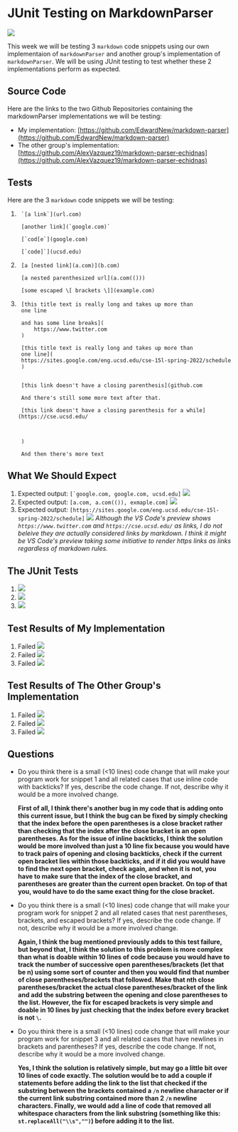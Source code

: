 # JUnit Testing on MarkdownParser
![](https://www.educative.io/cdn-cgi/image/f=auto,fit=cover,w=600/v2api/collection/4753235730497536/5693417237512192/image/5700019675987968)
<br/>

This week we will be testing 3 `markdown` code snippets using our own implementaion of `markdownParser` and another group's implementation of `markdownParser`. We will be using JUnit testing to test whether these 2 implementations perform as expected.

## Source Code
Here are the links to the two Github Repositories containing the markdownParser implementations we will be testing:
- My implementation: [https://github.com/EdwardNew/markdown-parser](https://github.com/EdwardNew/markdown-parser)
- The other group's implementation: [https://github.com/AlexVazquez19/markdown-parser-echidnas](https://github.com/AlexVazquez19/markdown-parser-echidnas)


## Tests
Here are the 3 `markdown` code snippets we will be testing:

1. ```
    `[a link`](url.com)

    [another link](`google.com)`

    [`cod[e`](google.com)

    [`code]`](ucsd.edu)

    ```
2. ```
    [a [nested link](a.com)](b.com)

    [a nested parenthesized url](a.com(()))

    [some escaped \[ brackets \]](example.com)

    ```
3. ```
    [this title text is really long and takes up more than 
    one line

    and has some line breaks](
        https://www.twitter.com
    )

    [this title text is really long and takes up more than 
    one line](
    https://sites.google.com/eng.ucsd.edu/cse-15l-spring-2022/schedule
    )


    [this link doesn't have a closing parenthesis](github.com

    And there's still some more text after that.

    [this link doesn't have a closing parenthesis for a while](https://cse.ucsd.edu/



    )

    And then there's more text
    ```

## What We Should Expect
1. Expected output: ``[`google.com, google.com, ucsd.edu]``
    ![](..\images\labReport4\snippet1Expected.jpg)
2. Expected output: `[a.com, a.com(()), exmaple.com]`
    ![](..\images\labReport4\snippet2Expected.jpg)
3. Expected output: `[https://sites.google.com/eng.ucsd.edu/cse-15l-spring-2022/schedule]`
    ![](..\images\labReport4\snippet3Expected.jpg)
    *Although the VS Code's preview shows `https://www.twitter.com` and
    `https://cse.ucsd.edu/` as links, I do not beleive they are actually considered
    links by markdown. I think it might be VS Code's preview taking some initiative
    to render https links as links regardless of markdown rules.*

## The JUnit Tests
1. ![](..\images\labReport4\snippet1Test.jpg)
2. ![](..\images\labReport4\snippet2Test.jpg)
3. ![](..\images\labReport4\snippet3Test.jpg)

## Test Results of My Implementation
1. Failed
    ![](..\images\labReport4\snippet1MyResult.jpg)
2. Failed
    ![](..\images\labReport4\snippet2MyResult.jpg)
3. Failed
    ![](..\images\labReport4\snippet3MyResult.jpg)

## Test Results of The Other Group's Implementation
1. Failed
    ![](..\images\labReport4\snippet1OtherResult.jpg)
2. Failed
    ![](..\images\labReport4\snippet2OtherResult.jpg)
3. Failed
    ![](..\images\labReport4\snippet3OtherResult.jpg)

## Questions
- Do you think there is a small (<10 lines) code change that will make your
program work for snippet 1 and all related cases that use inline code with 
backticks? If yes, describe the code change. If not, describe why it would be
a more involved change.

    **First of all, I think there's another bug in my code that is adding onto this
    current issue, but I think the bug can be fixed by simply checking that the
    index before the open parentheses is a close bracket rather than checking
    that the index after the close bracket is an open parentheses. As for the
    issue of inline backticks, I think the solution would be more involved than
    just a 10 line fix because you would have to track pairs of opening and
    closing backticks, check if the current open bracket lies within those
    backticks, and if it did you would have to find the next open bracket,
    check again, and when it is not, you have to make sure that the index of
    the close bracket, and parentheses are greater than the current open bracket.
    On top of that you, would have to do the same exact thing for the close
    bracket.**

- Do you think there is a small (<10 lines) code change that will make your
program work for snippet 2 and all related cases that nest parentheses,
brackets, and escaped brackets? If yes, describe the code change. If not,
describe why it would be a more involved change.

    **Again, I think the bug mentioned previously adds to this test failure, but
    beyond that, I think the solution to this problem is more complex than what
    is doable within 10 lines of code because you would have to track the number
    of successive open parentheses/brackets (let that be n) using some sort of
    counter and then you would find that number of close parentheses/brackets
    that followed. Make that nth close parentheses/bracket the actual close
    parentheses/bracket of the link and add the substring between the opening
    and close parentheses to the list. However, the fix for escaped brackets is
    very simple and doable in 10 lines by just checking that the index before
    every bracket is not `\`.**

- Do you think there is a small (<10 lines) code change that will make your
program work for snippet 3 and all related cases that have newlines in brackets
and parentheses? If yes, describe the code change. If not, describe why it
would be a more involved change.

    **Yes, I think the solution is relatively simple, but may go a little bit
    over 10 lines of code exactly. The solution would be to add a couple if
    statements before adding the link to the list that checked if the substring
    between the brackets contained a `/n` newline character or if the current
    link substring contained more than 2 `/n` newline characters. Finally, we
    would add a line of code that removed all whitespace characters from the link
    substring (something like this: `st.replaceAll("\\s","")`) before adding it
    to the list.**